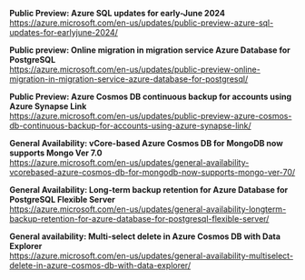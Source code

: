**Public Preview: Azure SQL updates for early-June 2024**  
https://azure.microsoft.com/en-us/updates/public-preview-azure-sql-updates-for-earlyjune-2024/


**Public preview: Online migration in migration service Azure Database for PostgreSQL**  
https://azure.microsoft.com/en-us/updates/public-preview-online-migration-in-migration-service-azure-database-for-postgresql/


**Public Preview: Azure Cosmos DB continuous backup for accounts using Azure Synapse Link**  
https://azure.microsoft.com/en-us/updates/public-preview-azure-cosmos-db-continuous-backup-for-accounts-using-azure-synapse-link/


**General Availability: vCore-based Azure Cosmos DB for MongoDB now supports Mongo Ver 7.0**  
https://azure.microsoft.com/en-us/updates/general-availability-vcorebased-azure-cosmos-db-for-mongodb-now-supports-mongo-ver-70/


**General Availability: Long-term backup retention for Azure Database for PostgreSQL Flexible Server**  
https://azure.microsoft.com/en-us/updates/general-availability-longterm-backup-retention-for-azure-database-for-postgresql-flexible-server/


**General availability: Multi-select delete in Azure Cosmos DB with Data Explorer**  
https://azure.microsoft.com/en-us/updates/general-availability-multiselect-delete-in-azure-cosmos-db-with-data-explorer/